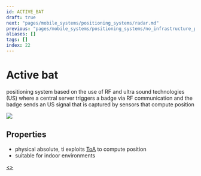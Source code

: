 ```yaml
---
id: ACTIVE_BAT
draft: true
next: "pages/mobile_systems/positioning_systems/radar.md"
previous: "pages/mobile_systems/positioning_systems/no_infrastructure_positioning_systems.md"
aliases: []
tags: []
index: 22
---
```


# Active bat

positioning system based on the use of RF and ultra sound technologies (US) where a central server triggers a badge via RF communication and the badge sends an US signal that is captured by sensors that compute position

![](assets/mobile_systems/Pasted%20image%2020240609151742.png)

## Properties

- physical absolute, ti exploits [ToA](pages/mobile_systems/positioning_systems/base_techniques.md) to compute position
- suitable for indoor environments

[<](pages/mobile_systems/positioning_systems/no_infrastructure_positioning_systems.md)[>](pages/mobile_systems/positioning_systems/radar.md)
